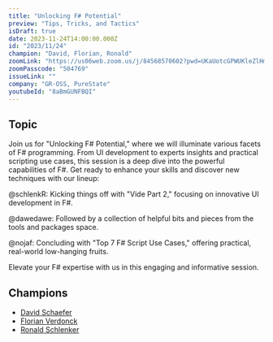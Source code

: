 ```yaml
---
title: "Unlocking F# Potential"
preview: "Tips, Tricks, and Tactics"
isDraft: true
date: 2023-11-24T14:00:00.000Z
id: "2023/11/24"
champion: "David, Florian, Ronald"
zoomLink: "https://us06web.zoom.us/j/84568570602?pwd=UKaUotcGPWUKleZlHmkasZXGed0aab.1"
zoomPasscode: "504769"
issueLink: ""
company: "GR-OSS, PureState"
youtubeId: "8aBmGUNFBQI"
---
```


## Topic

Join us for "Unlocking F# Potential," where we will illuminate various facets of F# programming. From UI development to experts insights and practical scripting use cases, this session is a deep dive into the powerful capabilities of F#. Get ready to enhance your skills and discover new techniques with our lineup:

@schlenkR: Kicking things off with "Vide Part 2," focusing on innovative UI development in F#.

@dawedawe: Followed by a collection of helpful bits and pieces from the tools and packages space.

@nojaf: Concluding with "Top 7 F# Script Use Cases," offering practical, real-world low-hanging fruits.

Elevate your F# expertise with us in this engaging and informative session.

## Champions

- [David Schaefer](https://github.com/dawedawe)
- [Florian Verdonck](https://github.com/nojaf)
- [Ronald Schlenker](https://github.com/schlenkr)
